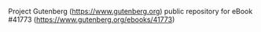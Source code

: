 Project Gutenberg (https://www.gutenberg.org) public repository for eBook #41773 (https://www.gutenberg.org/ebooks/41773)
